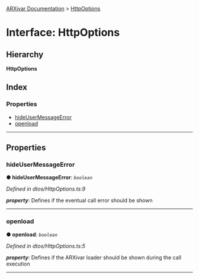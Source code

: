[ARXivar Documentation](../README.md) > [HttpOptions](../interfaces/httpoptions.md)

# Interface: HttpOptions



## Hierarchy

**HttpOptions**




## Index

### Properties

* [hideUserMessageError](httpoptions.md#hideusermessageerror)
* [openload](httpoptions.md#openload)



---

## Properties

<a id="hideusermessageerror"></a>

###  hideUserMessageError

**● hideUserMessageError**: *`boolean`*

*Defined in dtos/HttpOptions.ts:9*


*__property__*: Defines if the eventual call error should be shown





___
<a id="openload"></a>

###  openload

**● openload**: *`boolean`*

*Defined in dtos/HttpOptions.ts:5*


*__property__*: Defines if the ARXivar loader should be shown during the call execution





___

